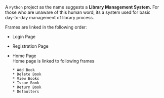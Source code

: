 A `Python` project as the name suggests a **Library Management System.** For those who are unaware of this human word, its a system used for basic day-to-day management of library process.

Frames are linked in the following order: <br>

- Login Page
- Registration Page
- Home Page <br>
  Home page is linked to following frames

      * Add Book
      * Delete Book
      * View Books
      * Issue Book
      * Return Book
      * Defaulters


